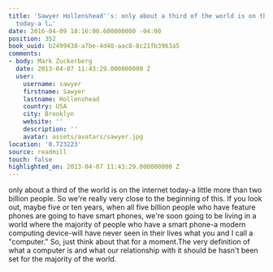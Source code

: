 ```yaml
---
title: 'Sawyer Hollenshead''s: only about a third of the world is on the internet
  today-a l…'
date: 2016-04-09 18:16:00.600000000 -04:00
position: 352
book_uuid: b2499438-a7be-4d48-aac8-8c21fb3963a5
comments:
- body: Mark Zuckerberg
  date: 2013-04-07 11:43:29.000000000 Z
  user:
    username: sawyer
    firstname: Sawyer
    lastname: Hollenshead
    country: USA
    city: Brooklyn
    website: ''
    description: ''
    avatar: assets/avatars/sawyer.jpg
location: '0.723223'
source: readmill
touch: false
highlighted_on: 2013-04-07 11:43:29.000000000 Z
---
```


only about a third of the world is on the internet today-a little more than two billion people. So we're really very close to the beginning of this. If you look out, maybe five or ten years, when all five billion people who have feature phones are going to have smart phones, we're soon going to be living in a world where the majority of people who have a smart phone-a modern computing device-will have never seen in their lives what you and I call a "computer." So, just think about that for a moment.The very definition of what a computer is and what our relationship with it should be hasn't been set for the majority of the world.